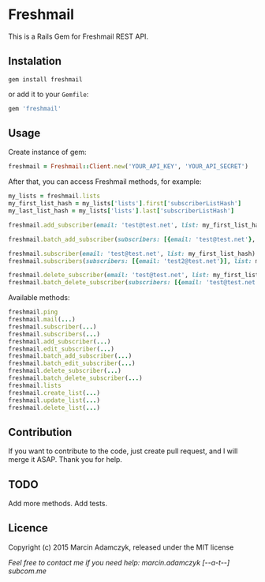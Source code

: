 Freshmail
===================

This is a Rails Gem for Freshmail REST API.

## Instalation

```console
gem install freshmail
```

or add it to your `Gemfile`:

```ruby
gem 'freshmail'
```

## Usage

Create instance of gem:

```ruby
freshmail = Freshmail::Client.new('YOUR_API_KEY', 'YOUR_API_SECRET')
```

After that, you can access Freshmail methods, for example:

```ruby
my_lists = freshmail.lists
my_first_list_hash = my_lists['lists'].first['subscriberListHash']
my_last_list_hash = my_lists['lists'].last['subscriberListHash']

freshmail.add_subscriber(email: 'test@test.net', list: my_first_list_hash, state: 1)

freshmail.batch_add_subscriber(subscribers: [{email: 'test@test.net'}, {email: 'test2@test.net'}], list: my_last_list_hash, state: 1)

freshmail.subscriber(email: 'test@test.net', list: my_first_list_hash)
freshmail.subscribers(subscribers: [{email: 'test2@test.net'}], list: my_last_list_hash)

freshmail.delete_subscriber(email: 'test@test.net', list: my_first_list_hash)
freshmail.batch_delete_subscriber(subscribers: [{email: 'test@test.net'}, {email: 'test2@test.net'}], list: my_last_list_hash)
```

Available methods:

```ruby
freshmail.ping
freshmail.mail(...)
freshmail.subscriber(...)
freshmail.subscribers(...)
freshmail.add_subscriber(...)
freshmail.edit_subscriber(...)
freshmail.batch_add_subscriber(...)
freshmail.batch_edit_subscriber(...)
freshmail.delete_subscriber(...)
freshmail.batch_delete_subscriber(...)
freshmail.lists
freshmail.create_list(...)
freshmail.update_list(...)
freshmail.delete_list(...)
```

## Contribution

If you want to contribute to the code, just create pull request, and I will merge it ASAP. 
Thank you for help.

## TODO

Add more methods.
Add tests.

## Licence

Copyright (c) 2015 Marcin Adamczyk, released under the MIT license


*Feel free to contact me if you need help: marcin.adamczyk [--a-t--] subcom.me*

